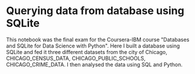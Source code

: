 # Querying data from database using SQLite
This notebook was the final exam for the Coursera-IBM course "Databases and SQLite for Data Science with Python". 
Here I built a database using SQLite and fed it three different datasets from the city of Chicago, CHICAGO_CENSUS_DATA, CHICAGO_PUBLIC_SCHOOLS, CHICAGO_CRIME_DATA. I then analysed the data using SQL and Python.
